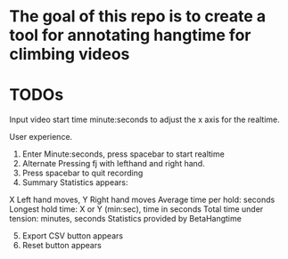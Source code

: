 
# The goal of this repo is to create a tool for annotating hangtime for climbing videos

# TODOs

Input video start time minute:seconds to adjust the x axis for the realtime.


User experience.


1. Enter Minute:seconds, press spacebar to start realtime
2. Alternate Pressing fj with lefthand and right hand. 
3. Press spacebar to quit recording
4. Summary Statistics appears:

X Left hand moves, Y Right hand moves
Average time per hold: seconds
Longest hold time: X or Y (min:sec), time in seconds
Total time under tension: minutes, seconds
Statistics provided by BetaHangtime

5. Export CSV button appears
6. Reset button appears